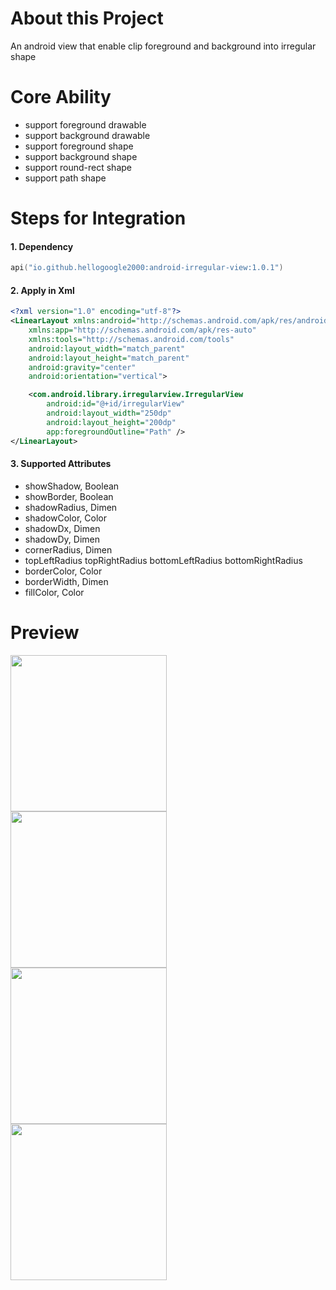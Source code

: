 # About this Project

An android view that enable clip foreground and background into irregular shape

# Core Ability

- support foreground drawable
- support background drawable
- support foreground shape
- support background shape
- support round-rect shape
- support path shape

# Steps for Integration

#### 1. Dependency

```kotlin
api("io.github.hellogoogle2000:android-irregular-view:1.0.1")
```

#### 2. Apply in Xml

```xml
<?xml version="1.0" encoding="utf-8"?>
<LinearLayout xmlns:android="http://schemas.android.com/apk/res/android"
    xmlns:app="http://schemas.android.com/apk/res-auto"
    xmlns:tools="http://schemas.android.com/tools"
    android:layout_width="match_parent"
    android:layout_height="match_parent"
    android:gravity="center"
    android:orientation="vertical">

    <com.android.library.irregularview.IrregularView
        android:id="@+id/irregularView"
        android:layout_width="250dp"
        android:layout_height="200dp"
        app:foregroundOutline="Path" />
</LinearLayout>
```

#### 3. Supported Attributes

- showShadow, Boolean
- showBorder, Boolean
- shadowRadius, Dimen
- shadowColor, Color
- shadowDx, Dimen
- shadowDy, Dimen
- cornerRadius, Dimen
- topLeftRadius topRightRadius bottomLeftRadius bottomRightRadius
- borderColor, Color
- borderWidth, Dimen
- fillColor, Color

# Preview

<img src="https://github.com/user-attachments/assets/21343e5d-8f8f-43ef-b9f8-1782b56d8802" height="250"><br>
<img src="https://github.com/user-attachments/assets/5e4de4a1-74e8-4ccd-bc99-01d3002718a9" height="250"><br>
<img src="https://github.com/user-attachments/assets/6867cef0-c8a3-489e-8dbc-31f4a12e9e58" height="250"><br>
<img src="https://github.com/user-attachments/assets/6ae1d652-cbed-47b2-a236-c66628dff6bd" height="250"><br>